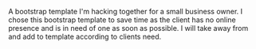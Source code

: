A bootstrap template I'm hacking together for a small business owner.  I chose this bootstrap template to save time as the client has no online presence and is in need of one as soon as possible.  I will take away from and add to template according to clients need.
